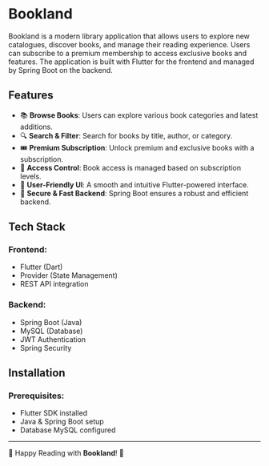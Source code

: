 # Bookland

Bookland is a modern library application that allows users to explore new catalogues, discover books, and manage their reading experience. Users can subscribe to a premium membership to access exclusive books and features. The application is built with Flutter for the frontend and managed by Spring Boot on the backend.

## Features

- 📚 **Browse Books**: Users can explore various book categories and latest additions.
- 🔍 **Search & Filter**: Search for books by title, author, or category.
- 🎟️ **Premium Subscription**: Unlock premium and exclusive books with a subscription.
- 🔐 **Access Control**: Book access is managed based on subscription levels.
- 📖 **User-Friendly UI**: A smooth and intuitive Flutter-powered interface.
- 🚀 **Secure & Fast Backend**: Spring Boot ensures a robust and efficient backend.

## Tech Stack

### Frontend:
- Flutter (Dart)
- Provider (State Management)
- REST API integration

### Backend:
- Spring Boot (Java)
- MySQL (Database)
- JWT Authentication
- Spring Security

## Installation

### Prerequisites:
- Flutter SDK installed
- Java & Spring Boot setup
- Database MySQL configured

---
🚀 Happy Reading with **Bookland**! 📖
